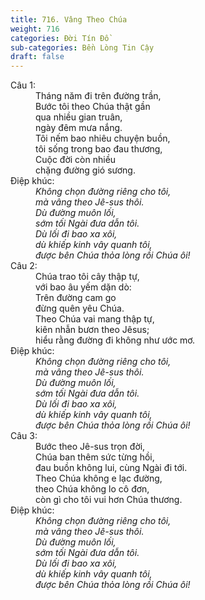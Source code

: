 ```yaml
---
title: 716. Vâng Theo Chúa
weight: 716
categories: Đời Tín Đồ
sub-categories: Bền Lòng Tin Cậy
draft: false
---
```

<dl><dt>Câu 1:</dt><dd data-verse="1">Tháng năm đi trên đường trần, <br/>Bước tôi theo Chúa thật gần <br/>qua nhiều gian truân, <br/>ngày đêm mưa nắng. <br/>Tôi nếm bao nhiêu chuyện buồn, <br/>tôi sống trong bao đau thương, <br/>Cuộc đời còn nhiều <br/>chặng đường gió sương. </dd><dt>Điệp khúc:</dt><dd data-chorus="1"><em>Không chọn đường riêng cho tôi, <br/>mà vâng theo Jê-sus thôi. <br/>Dù đường muôn lối, <br/>sớm tối Ngài đưa dẫn tôi. <br/>Dù lối đi bao xa xôi, <br/>dù khiếp kinh vây quanh tôi, <br/>được bên Chúa thỏa lòng rồi Chúa ôi! </em></dd><dt>Câu 2:</dt><dd data-verse="2">Chúa trao tôi cây thập tự, <br/>với bao âu yếm dặn dò: <br/>Trên đường cam go <br/>đừng quên yêu Chúa. <br/>Theo Chúa vai mang thập tự, <br/>kiên nhẫn bươn theo Jêsus; <br/>hiểu rằng đường đi không như ước mơ. </dd><dt>Điệp khúc:</dt><dd data-chorus="1"><em>Không chọn đường riêng cho tôi, <br/>mà vâng theo Jê-sus thôi. <br/>Dù đường muôn lối, <br/>sớm tối Ngài đưa dẫn tôi. <br/>Dù lối đi bao xa xôi, <br/>dù khiếp kinh vây quanh tôi, <br/>được bên Chúa thỏa lòng rồi Chúa ôi! </em></dd><dt>Câu 3:</dt><dd data-verse="3">Bước theo Jê-sus trọn đời, <br/>Chúa ban thêm sức từng hồi, <br/>đau buồn không lui, cùng Ngài đi tới. <br/>Theo Chúa không e lạc đường, <br/>theo Chúa không lo cô đơn, <br/>còn gì cho tôi vui hơn Chúa thương. </dd><dt>Điệp khúc:</dt><dd data-chorus="1"><em>Không chọn đường riêng cho tôi, <br/>mà vâng theo Jê-sus thôi. <br/>Dù đường muôn lối, <br/>sớm tối Ngài đưa dẫn tôi. <br/>Dù lối đi bao xa xôi, <br/>dù khiếp kinh vây quanh tôi, <br/>được bên Chúa thỏa lòng rồi Chúa ôi! </em></dd></dl>
